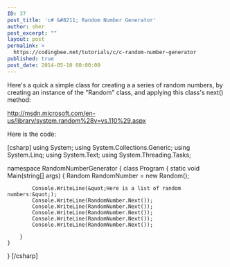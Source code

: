 ```yaml
---
ID: 37
post_title: 'c# &#8211; Random Number Generator'
author: sher
post_excerpt: ""
layout: post
permalink: >
  https://codingbee.net/tutorials/c/c-random-number-generator
published: true
post_date: 2014-05-10 00:00:00
---
```

Here's a quick a simple class for creating a a series of random numbers, by creating an instance of the "Random" class, and applying this class's next() method:
 
http://msdn.microsoft.com/en-us/library/system.random%28v=vs.110%29.aspx

Here is the code:

[csharp]
using System;
using System.Collections.Generic;
using System.Linq;
using System.Text;
using System.Threading.Tasks;

namespace RandomNumberGenerator
{
    class Program
    {
        static void Main(string[] args)
        {
			Random RandomNumber = new Random();
			
			Console.WriteLine(&quot;Here is a list of random numbers:&quot;);
			Console.WriteLine(RandomNumber.Next());
			Console.WriteLine(RandomNumber.Next());
			Console.WriteLine(RandomNumber.Next());
			Console.WriteLine(RandomNumber.Next());
			Console.WriteLine(RandomNumber.Next());
			
		}
    }
	
}
[/csharp]